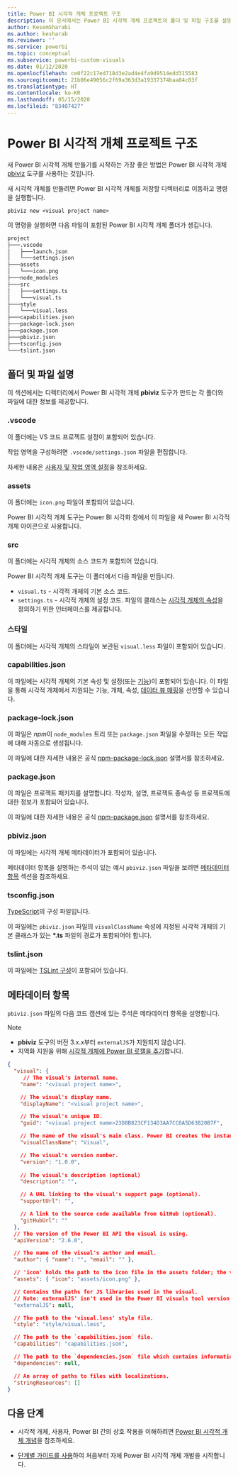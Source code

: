 ```yaml
---
title: Power BI 시각적 개체 프로젝트 구조
description: 이 문서에서는 Power BI 시각적 개체 프로젝트의 폴더 및 파일 구조를 설명합니다.
author: KesemSharabi
ms.author: kesharab
ms.reviewer: ''
ms.service: powerbi
ms.topic: conceptual
ms.subservice: powerbi-custom-visuals
ms.date: 01/12/2020
ms.openlocfilehash: ce0f22c17ed718d3e2ad4e4fa9d9514edd315583
ms.sourcegitcommit: 21b06e49056c2f69a363d3a19337374baa84c83f
ms.translationtype: HT
ms.contentlocale: ko-KR
ms.lasthandoff: 05/15/2020
ms.locfileid: "83407427"
---
```

# <a name="power-bi-visual-project-structure"></a>Power BI 시각적 개체 프로젝트 구조

새 Power BI 시각적 개체 만들기를 시작하는 가장 좋은 방법은 Power BI 시각적 개체 [pbiviz](https://www.npmjs.com/package/powerbi-visuals-tools) 도구를 사용하는 것입니다.

새 시각적 개체를 만들려면 Power BI 시각적 개체를 저장할 디렉터리로 이동하고 명령을 실행합니다.

`pbiviz new <visual project name>`

이 명령을 실행하면 다음 파일이 포함된 Power BI 시각적 개체 폴더가 생깁니다.

```markdown
project
├───.vscode
│   ├───launch.json
│   └───settings.json
├───assets
│   └───icon.png
├───node_modules
├───src
│   ├───settings.ts
│   └───visual.ts
├───style
│   └───visual.less
├───capabilities.json
├───package-lock.json
├───package.json
├───pbiviz.json
├───tsconfig.json
└───tslint.json
```

## <a name="folder-and-file-description"></a>폴더 및 파일 설명

이 섹션에서는 디렉터리에서 Power BI 시각적 개체 **pbiviz** 도구가 만드는 각 폴더와 파일에 대한 정보를 제공합니다.  

### <a name="vscode"></a>.vscode

이 폴더에는 VS 코드 프로젝트 설정이 포함되어 있습니다.

작업 영역을 구성하려면 `.vscode/settings.json` 파일을 편집합니다.

자세한 내용은 [사용자 및 작업 영역 설정](https://code.visualstudio.com/docs/getstarted/settings)을 참조하세요.

### <a name="assets"></a>assets

이 폴더에는 `icon.png` 파일이 포함되어 있습니다.

Power BI 시각적 개체 도구는 Power BI 시각화 창에서 이 파일을 새 Power BI 시각적 개체 아이콘으로 사용합니다.

### <a name="src"></a>src

이 폴더에는 시각적 개체의 소스 코드가 포함되어 있습니다.

Power BI 시각적 개체 도구는 이 폴더에서 다음 파일을 만듭니다.
* `visual.ts` - 시각적 개체의 기본 소스 코드.
* `settings.ts` - 시각적 개체의 설정 코드. 파일의 클래스는 [시각적 개체의 속성](./objects-properties.md#properties)을 정의하기 위한 인터페이스를 제공합니다.

### <a name="style"></a>스타일

이 폴더에는 시각적 개체의 스타일이 보관된 `visual.less` 파일이 포함되어 있습니다.

### <a name="capabilitiesjson"></a>capabilities.json

이 파일에는 시각적 개체의 기본 속성 및 설정(또는 [기능](./capabilities.md))이 포함되어 있습니다. 이 파일을 통해 시각적 개체에서 지원되는 기능, 개체, 속성, [데이터 뷰 매핑](./dataview-mappings.md)을 선언할 수 있습니다.

### <a name="package-lockjson"></a>package-lock.json

이 파일은 *npm*이 `node_modules` 트리 또는 `package.json` 파일을 수정하는 모든 작업에 대해 자동으로 생성됩니다.

이 파일에 대한 자세한 내용은 공식 [npm-package-lock.json](https://docs.npmjs.com/files/package-lock.json) 설명서를 참조하세요.

### <a name="packagejson"></a>package.json

이 파일은 프로젝트 패키지를 설명합니다. 작성자, 설명, 프로젝트 종속성 등 프로젝트에 대한 정보가 포함되어 있습니다.

이 파일에 대한 자세한 내용은 공식 [npm-package.json](https://docs.npmjs.com/files/package.json.html) 설명서를 참조하세요.

### <a name="pbivizjson"></a>pbiviz.json

이 파일에는 시각적 개체 메타데이터가 포함되어 있습니다.

메타데이터 항목을 설명하는 주석이 있는 예시 `pbiviz.json` 파일을 보려면 [메타데이터 항목](#metadata-entries) 섹션을 참조하세요.

### <a name="tsconfigjson"></a>tsconfig.json

[TypeScript](https://www.typescriptlang.org/docs/handbook/tsconfig-json.html)의 구성 파일입니다.

이 파일에는 `pbiviz.json` 파일의 `visualClassName` 속성에 지정된 시각적 개체의 기본 클래스가 있는 **\*.ts** 파일의 경로가 포함되어야 합니다.

### <a name="tslintjson"></a>tslint.json

이 파일에는 [TSLint 구성](https://palantir.github.io/tslint/usage/configuration/)이 포함되어 있습니다.

## <a name="metadata-entries"></a>메타데이터 항목

`pbiviz.json` 파일의 다음 코드 캡션에 있는 주석은 메타데이터 항목을 설명합니다.

> [!NOTE]
> * **pbiviz** 도구의 버전 3.x.x부터 `externalJS`가 지원되지 않습니다.
> * 지역화 지원을 위해 [시각적 개체에 Power BI 로캘을 추가](./localization.md)합니다.

```json
{
  "visual": {
     // The visual's internal name.
    "name": "<visual project name>",

    // The visual's display name.
    "displayName": "<visual project name>",

    // The visual's unique ID.
    "guid": "<visual project name>23D8B823CF134D3AA7CC0A5D63B20B7F",

    // The name of the visual's main class. Power BI creates the instance of this class to start using the visual in a Power BI report.
    "visualClassName": "Visual",

    // The visual's version number.
    "version": "1.0.0",
    
    // The visual's description (optional)
    "description": "",

    // A URL linking to the visual's support page (optional).
    "supportUrl": "",

    // A link to the source code available from GitHub (optional).
    "gitHubUrl": ""
  },
  // The version of the Power BI API the visual is using.
  "apiVersion": "2.6.0",

  // The name of the visual's author and email.
  "author": { "name": "", "email": "" },

  // 'icon' holds the path to the icon file in the assets folder; the visual's display icon.
  "assets": { "icon": "assets/icon.png" },

  // Contains the paths for JS libraries used in the visual.
  // Note: externalJS' isn't used in the Power BI visuals tool version 3.x.x or higher.
  "externalJS": null,

  // The path to the 'visual.less' style file.
  "style": "style/visual.less",

  // The path to the `capabilities.json` file.
  "capabilities": "capabilities.json",

  // The path to the `dependencies.json` file which contains information about R packages used in R based visuals.
  "dependencies": null,

  // An array of paths to files with localizations.
  "stringResources": []
}
```

## <a name="next-steps"></a>다음 단계

* 시각적 개체, 사용자, Power BI 간의 상호 작용을 이해하려면 [Power BI 시각적 개체 개념](./power-bi-visuals-concept.md)을 참조하세요.

* [단계별 가이드를 사용](./custom-visual-develop-tutorial.md)하여 처음부터 자체 Power BI 시각적 개체 개발을 시작합니다.
